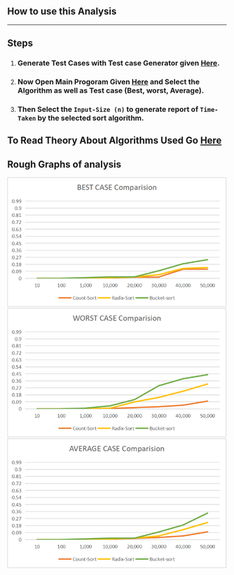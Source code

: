 ## How to use this Analysis
<hr>

## Steps
1. ### Generate Test Cases with Test case Generator given [Here](https://github.com/Mrhb787/Algorithms-Analysis/blob/main/Sorting%20Algorithms%20Analysis/n%20family/tc-generator.cpp).
2. ### Now Open Main Progoram Given [Here](https://github.com/Mrhb787/Algorithms-Analysis/blob/main/Sorting%20Algorithms%20Analysis/n%20family/nsort.cpp) and Select the Algorithm as well as Test case (Best, worst, Average).
3. ### Then Select the `Input-Size (n)` to generate report of `Time-Taken` by the selected sort algorithm.

## To Read Theory About Algorithms Used Go [Here](https://github.com/Mrhb787/Algorithms-Analysis/blob/main/Sorting%20Algorithms%20Analysis/n%20family/Theory.md)
## Rough Graphs of analysis
<img src="https://github.com/Mrhb787/Algorithms-Analysis/blob/main/Sorting%20Algorithms%20Analysis/n%20family/best-case-n.png" alt="Best-Case"/><br>
<img src="https://github.com/Mrhb787/Algorithms-Analysis/blob/main/Sorting%20Algorithms%20Analysis/n%20family/worst-case-n.png" alt="Worst-Case"/><br>
<img src="https://github.com/Mrhb787/Algorithms-Analysis/blob/main/Sorting%20Algorithms%20Analysis/n%20family/average-case-n.png" alt="Average-Case"/>
